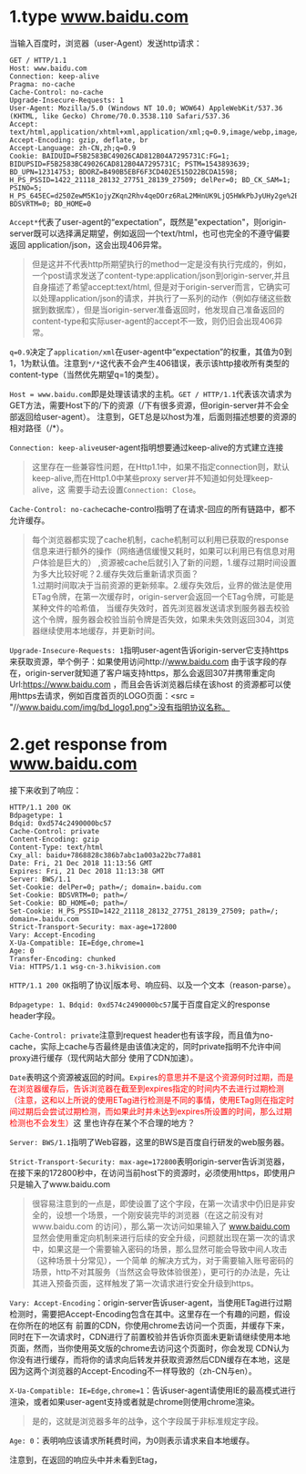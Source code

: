 # 1.type www.baidu.com
当输入百度时，浏览器（user-Agent）发送http请求：
```
GET / HTTP/1.1
Host: www.baidu.com
Connection: keep-alive
Pragma: no-cache
Cache-Control: no-cache
Upgrade-Insecure-Requests: 1
User-Agent: Mozilla/5.0 (Windows NT 10.0; WOW64) AppleWebKit/537.36 (KHTML, like Gecko) Chrome/70.0.3538.110 Safari/537.36
Accept: text/html,application/xhtml+xml,application/xml;q=0.9,image/webp,image/apng,*/*;q=0.8
Accept-Encoding: gzip, deflate, br
Accept-Language: zh-CN,zh;q=0.9
Cookie: BAIDUID=F5B2583BC49026CAD812B04A7295731C:FG=1; BIDUPSID=F5B2583BC49026CAD812B04A7295731C; PSTM=1543893639; BD_UPN=12314753; BDORZ=B490B5EBF6F3CD402E515D22BCDA1598; H_PS_PSSID=1422_21118_28132_27751_28139_27509; delPer=0; BD_CK_SAM=1; PSINO=5; H_PS_645EC=d250ZewM5K1ojyZKqn2Rhv4qeDOrz6RaL2MHnUK9LjQ5HWkPbJyUHy2ge%2Bo; BDSVRTM=0; BD_HOME=0
```
```Accept*```代表了user-agent的“expectation”，既然是"expectation"，则origin-server既可以选择满足期望，例如返回一个text/html，也可也完全的不遵守偏要返回
application/json，这会出现406异常。
>但是这并不代表http所期望执行的method一定是没有执行完成的，例如，一个post请求发送了content-type:application/json到origin-server,并且自身描述了希望accept:text/html,
但是对于origin-server而言，它确实可以处理application/json的请求，并执行了一系列的动作（例如存储这些数据到数据库），但是当origin-server准备返回时，他发现自己准备返回的
content-type和实际user-agent的accept不一致，则仍旧会出现406异常。

```q=0.9```决定了```application/xml```在user-agent中“expectation”的权重，其值为0到1，1为默认值。注意到```*/*```这代表不会产生406错误，表示该http接收所有类型的content-type（当然优先期望q=1的类型）。

```Host = www.baidu.com```即是处理该请求的主机。```GET / HTTP/1.1```代表该次请求为GET方法，需要Host下的/下的资源（/下有很多资源，但origin-server并不会全部返回给user-agent）。
注意到，GET总是以host为准，后面则描述想要的资源的相对路径（/*）。

```Connection: keep-alive```user-agent指明想要通过keep-alive的方式建立连接
>这里存在一些兼容性问题，在Http1.1中，如果不指定connection则，默认keep-alive,而在Http1.0中某些proxy server并不知道如何处理keep-alive，这
需要手动去设置```Connection: Close```。

```Cache-Control: no-cache```cache-control指明了在请求-回应的所有链路中，都不允许缓存。
>每个浏览器都实现了cache机制，cache机制可以利用已获取的response信息来进行额外的操作（网络通信缓慢又耗时，如果可以利用已有信息对用户体验是巨大的）
,资源被cache后就引入了新的问题，1.缓存过期时间设置为多大比较好呢？2.缓存失效后重新请求页面？<br>
1.过期时间取决于当前资源的更新频率。2.缓存失效后，业界的做法是使用ETag令牌，在第一次缓存时，origin-server会返回一个ETag令牌，可能是某种文件的哈希值，
当缓存失效时，首先浏览器发送请求到服务器去校验这个令牌，服务器会校验当前令牌是否失效，如果未失效则返回304，浏览器继续使用本地缓存，并更新时间。

```Upgrade-Insecure-Requests: 1```指明user-agent告诉origin-server它支持https来获取资源，举个例子：如果使用访问http://www.baidu.com
由于该字段的存在，origin-server就知道了客户端支持https，那么会返回307并携带重定向Url:https://www.baidu.com ，而且会告诉浏览器后续在该host
的资源都可以使用https去请求，例如百度首页的LOGO页面：<src = "//www.baidu.com/img/bd_logo1.png">没有指明协议名称。

# 2.get response from www.baidu.com
接下来收到了响应：
```
HTTP/1.1 200 OK
Bdpagetype: 1
Bdqid: 0xd574c2490000bc57
Cache-Control: private
Content-Encoding: gzip
Content-Type: text/html
Cxy_all: baidu+7868828c386b7abc1a003a22bc77a881
Date: Fri, 21 Dec 2018 11:13:56 GMT
Expires: Fri, 21 Dec 2018 11:13:38 GMT
Server: BWS/1.1
Set-Cookie: delPer=0; path=/; domain=.baidu.com
Set-Cookie: BDSVRTM=0; path=/
Set-Cookie: BD_HOME=0; path=/
Set-Cookie: H_PS_PSSID=1422_21118_28132_27751_28139_27509; path=/; domain=.baidu.com
Strict-Transport-Security: max-age=172800
Vary: Accept-Encoding
X-Ua-Compatible: IE=Edge,chrome=1
Age: 0
Transfer-Encoding: chunked
Via: HTTPS/1.1 wsg-cn-3.hikvision.com
```
```HTTP/1.1 200 OK```指明了协议|版本号、响应码、以及一个文本（reason-parse）。

```Bdpagetype: 1、Bdqid: 0xd574c2490000bc57```属于百度自定义的response header字段。

```Cache-Control: private```注意到request header也有该字段，而且值为no-cache，实际上cache与否最终是由该值决定的，同时private指明不允许中间proxy进行缓存（现代网站大部分
使用了CDN加速）。

```Date```表明这个资源被返回的时间。```Expires```<font color = red>的意思并不是这个资源何时过期，而是在浏览器缓存后，告诉浏览器在截至到expires指定的时间内不去进行过期检测
（注意，这和以上所说的使用ETag进行检测是不同的事情，使用ETag则在指定时间过期后会尝试过期检测，而如果此时并未达到expires所设置的时间，那么过期检测也不会发生）</font>这
里也许存在某个不合理的地方？

```Server: BWS/1.1```指明了Web容器，这里的BWS是百度自行研发的web服务器。

```Strict-Transport-Security: max-age=172800```表明origin-server告诉浏览器，在接下来的172800秒中，在访问当前host下的资源时，必须使用https，即使用户只是输入了www.baidu.com
>很容易注意到的一点是，即使设置了这个字段，在第一次请求中仍旧是非安全的，设想一个场景，一个刚安装完毕的浏览器（在这之前没有对www.baidu.com 的访问），那么第一次访问如果输入了
www.baidu.com 显然会使用重定向机制来进行后续的安全升级，问题就出现在第一次的请求中，如果这是一个需要输入密码的场景，那么显然可能会导致中间人攻击（这种场景十分常见），一个简单
的解决方式为，对于需要输入账号密码的场景，http不对其服务（当然这会导致体验很差），更可行的办法是，先让其进入预备页面，这样触发了第一次请求进行安全升级到https。

```Vary: Accept-Encoding```：origin-server告诉user-agent，当使用ETag进行过期检测时，需要把Accept-Encoding包含在其中。这里存在一个有趣的问题，假设在你所在的地区有
前置的CDN，你使用chrome去访问一个页面，并缓存下来，同时在下一次请求时，CDN进行了前置校验并告诉你页面未更新请继续使用本地页面，然而，当你使用英文版的chrome去访问这个页面时，你会发现
CDN认为你没有进行缓存，而将你的请求向后转发并获取资源然后CDN缓存在本地，这是因为这两个浏览器的Accept-Encoding不一样导致的（zh-CN与en）。

```X-Ua-Compatible: IE=Edge,chrome=1```：告诉user-agent请使用IE的最高模式进行渲染，或者如果user-agent支持或者就是chrome则使用chrome渲染。
>是的，这就是浏览器多年的战争，这个字段属于非标准规定字段。

```Age: 0```：表明响应该请求所耗费时间，为0则表示请求来自本地缓存。

注意到，在返回的响应头中并未看到Etag，